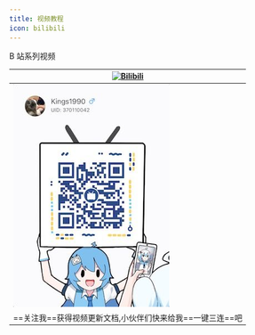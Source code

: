 ```yaml
---
title: 视频教程
icon: bilibili
---
```


B 站系列视频

|[![Bilibili](https://img.shields.io/static/v1?label=BiliBili&message=BiliBili&logo=bilibili&color=FC8D34)](https://space.bilibili.com/370110042)
|------|
|<img alt="bilibili" src="../.vuepress/public/img/bilibili.jpg" width="" height=""/>|
|==关注我==获得视频更新文档,小伙伴们快来给我==一键三连==吧|

<BiliBili bvid="BV1xg41127TF" :ratio="5/4" />

<div style="height:20px"></div>

<BiliBili bvid="BV1RF411u766" :ratio="5/4" />

<div style="height:20px"></div>

<BiliBili bvid="BV1u5411S7ih" :ratio="5/4" />

<div style="height:20px"></div>

<BiliBili bvid="BV1zU4y1S7pC" :ratio="5/4" />

